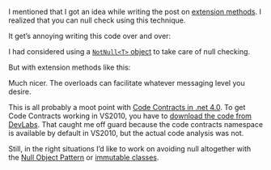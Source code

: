 ﻿I mentioned that I got an idea while writing the post on [extension methods]. I realized that you can null check using this technique.

It get’s annoying writing this code over and over:

<script src="https://gist.github.com/4237737.js?file=nullcheck-problem.cs"></script>

I had considered using a [`NotNull<T>` object][null object] to take care of null checking.

But with extension methods like this:

<script src="https://gist.github.com/4237737.js?file=nullcheck-solution.cs"></script>

Much nicer. The overloads can facilitate whatever messaging level you desire.

This is all probably a moot point with [Code Contracts in .net 4.0][code contracts]. To get Code Contracts working in VS2010, you have to [download the code from DevLabs][DevLabs]. That caught me off guard because the code contracts namespace is available by default in VS2010, but the actual code analysis was not.

Still, in the right situations I’d like to work on avoiding null altogether with the [Null Object Pattern] or [immutable classes].

[extension methods]:http://kijanawoodard.com/cool-feature-of-extension-methods
[null object]: http://journal.stuffwithstuff.com/2008/04/08/whats-the-opposite-of-nullable/
[code contracts]:http://mariusbancila.ro/blog/2009/05/31/code-contracts-in-visual-studio-2010/
[DevLabs]:http://msdn.microsoft.com/en-us/devlabs/dd491992.aspx
[Null Object Pattern]:http://en.wikipedia.org/wiki/Null_Object_pattern
[immutable classes]:http://weblogs.asp.net/bleroy/archive/2008/01/16/immutability-in-c.aspx